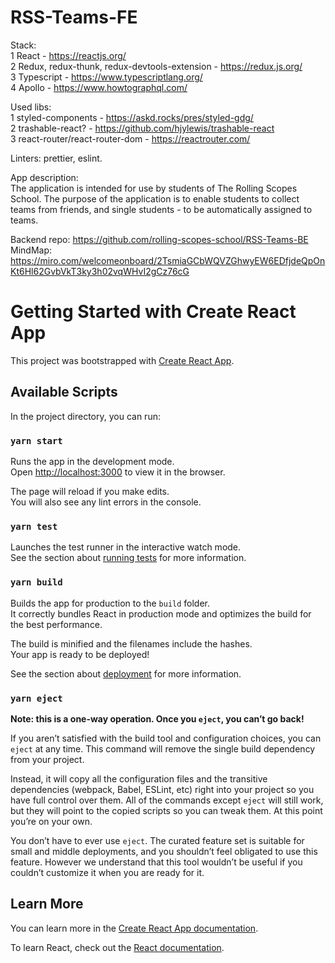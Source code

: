 # RSS-Teams-FE

Stack:  
1 React - https://reactjs.org/  
2 Redux, redux-thunk, redux-devtools-extension - https://redux.js.org/  
3 Typescript - https://www.typescriptlang.org/  
4 Apollo - https://www.howtographql.com/  

Used libs:  
1 styled-components - https://askd.rocks/pres/styled-gdg/  
2 trashable-react? - https://github.com/hjylewis/trashable-react  
3 react-router/react-router-dom - https://reactrouter.com/  

Linters: prettier, eslint.

App description:  
The application is intended for use by students of The Rolling Scopes School. The purpose of the application is to enable students to collect teams from friends, and single students - to be automatically assigned to teams.

Backend repo: https://github.com/rolling-scopes-school/RSS-Teams-BE  
MindMap: https://miro.com/welcomeonboard/2TsmiaGCbWQVZGhwyEW6EDfjdeQpOnKt6Hl62GvbVkT3ky3h02vqWHvI2gCz76cG

# Getting Started with Create React App

This project was bootstrapped with [Create React App](https://github.com/facebook/create-react-app).

## Available Scripts

In the project directory, you can run:

### `yarn start`

Runs the app in the development mode.\
Open [http://localhost:3000](http://localhost:3000) to view it in the browser.

The page will reload if you make edits.\
You will also see any lint errors in the console.

### `yarn test`

Launches the test runner in the interactive watch mode.\
See the section about [running tests](https://facebook.github.io/create-react-app/docs/running-tests) for more information.

### `yarn build`

Builds the app for production to the `build` folder.\
It correctly bundles React in production mode and optimizes the build for the best performance.

The build is minified and the filenames include the hashes.\
Your app is ready to be deployed!

See the section about [deployment](https://facebook.github.io/create-react-app/docs/deployment) for more information.

### `yarn eject`

**Note: this is a one-way operation. Once you `eject`, you can’t go back!**

If you aren’t satisfied with the build tool and configuration choices, you can `eject` at any time. This command will remove the single build dependency from your project.

Instead, it will copy all the configuration files and the transitive dependencies (webpack, Babel, ESLint, etc) right into your project so you have full control over them. All of the commands except `eject` will still work, but they will point to the copied scripts so you can tweak them. At this point you’re on your own.

You don’t have to ever use `eject`. The curated feature set is suitable for small and middle deployments, and you shouldn’t feel obligated to use this feature. However we understand that this tool wouldn’t be useful if you couldn’t customize it when you are ready for it.

## Learn More

You can learn more in the [Create React App documentation](https://facebook.github.io/create-react-app/docs/getting-started).

To learn React, check out the [React documentation](https://reactjs.org/).
